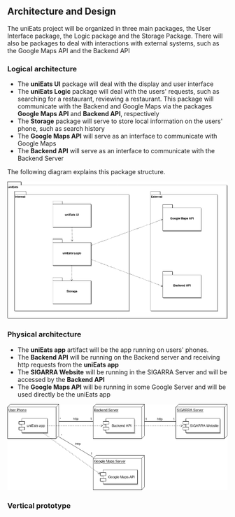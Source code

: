 ## Architecture and Design

The uniEats project will be organized in three main packages, the User Interface package, the Logic package and the Storage Package. There will also be packages to deal with interactions with external systems, such as the Google Maps API and the Backend API

### Logical architecture

- The **uniEats UI** package will deal with the display and user interface
- The **uniEats Logic** package will deal with the users' requests, such as searching for a restaurant, reviewing a restaurant. This package will communicate with the Backend and Google Maps via the packages **Google Maps API** and **Backend API**, respectively
- The **Storage** package will serve to store local information on the users' phone, such as search history
- The **Google Maps API** will serve as an interface to communicate with Google Maps
- The **Backend API** will serve as an interface to communicate with the Backend Server

The following diagram explains this package structure.

![DeploymentView](/images/PackagesDiagram.png)

### Physical architecture

- The **uniEats app** artifact will be the app running on users' phones.
- The **Backend API** will be running on the Backend server and receiving http requests from the **uniEats app**
- The **SIGARRA Website** will be running in the SIGARRA Server and will be accessed by the **Backend API**
- The **Google Maps API** will be running in some Google Server and will be used directly be the uniEats app



![DeploymentView](/images/DeploymentDiagram.png)

### Vertical prototype
